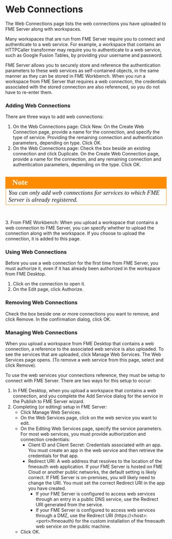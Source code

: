 # Web Connections #

The Web Connections page lists the web connections you have uploaded to FME Server along with workspaces.

Many workspaces that are run from FME Server require you to connect and authenticate to a web service. For example, a workspace that contains an HTTPCaller transformer may require you to authenticate to a web service, such as Google Fusion Tables, by providing your username and password.

FME Server allows you to securely store and reference the authentication parameters to these web services as self-contained objects, in the same manner as they can be stored in FME Workbench. When you run a workspace from FME Server that requires a web connection, the credentials associated with the stored connection are also referenced, so you do not have to re-enter them.

### Adding Web Connections ###

There are three ways to add web connections:

1. On the Web Connections page: Click New. On the Create Web Connection page, provide a name for the connection, and specify the type of service. Providing the remaining connection and authentication parameters, depending on type. Click OK.
2. On the Web Connections page: Check the box beside an existing connection and click Duplicate. On the Create Web Connection page, provide a name for the connection, and any remaining connection and authentication parameters, depending on the type. Click OK.

##

<!--Tip Section--> 

<table style="border-spacing: 0px">
<tr>
<td style="vertical-align:middle;background-color:darkorange;border: 2px solid darkorange">
<i class="fa fa-info-circle fa-lg fa-pull-left fa-fw" style="color:white;padding-right: 12px;vertical-align:text-top"></i>
<span style="color:white;font-size:x-large;font-weight: bold;font-family:serif">Note</span>
</td>
</tr>

<tr>
<td style="border: 1px solid darkorange">
<span style="font-family:serif; font-style:italic; font-size:larger">
You can only add web connections for services to which FME Server is already registered.
</span>
</td>
</tr>
</table>

##

<br> 
3. From FME Workbench: When you upload a workspace that contains a web connection to FME Server, you can specify whether to upload the connection along with the workspace. If you choose to upload the connection, it is added to this page.

### Using Web Connections ###

Before you use a web connection for the first time from FME Server, you must authorize it, even if it has already been authorized in the workspace from FME Desktop.

1. Click on the connection to open it.
2. On the Edit page, click Authorize.

### Removing Web Connections ###

Check the box beside one or more connections you want to remove, and click Remove. In the confirmation dialog, click OK.

### Managing Web Connections ###

When you upload a workspace from FME Desktop that contains a web connection, a reference to the associated web service is also uploaded. To see the services that are uploaded, click Manage Web Services. The Web Services page opens. (To remove a web service from this page, select and click Remove).

To use the web services your connections reference, they must be setup to connect with FME Server. There are two ways for this setup to occur:

1. In FME Desktop, when you upload a workspace that contains a web connection, and you complete the Add Service dialog for the service in the Publish to FME Server wizard.
2. Completing (or editing) setup in FME Server:
	* Click Manage Web Services.
 	* On the Web Services page, click on the web service you want to edit.
	* On the Editing Web Services page, specify the service parameters. For most web services, you must provide authorization and connection credentials:
		- Client ID and Client Secret: Credentials associated with an app. You must create an app in the web service and then retrieve the credentials for that app.
		- Redirect URI: A web address that resolves to the location of the fmeoauth web application. If your FME Server is hosted on FME Cloud or another public networks, the default setting is likely correct. If FME Server is on-premises, you will likely need to change the URI. You must set the correct Redirect URI in the app you have created.
			+ If your FME Server is configured to access web services through an entry in a public DNS service, use the Redirect URI generated from the service.
			+ If your FME Server is configured to access web services through a DMZ, use the Redirect URI (https://<host\>:<port\>/fmeoauth) for the custom installation of the fmeoauth web service on the public machine.
	* Click OK.